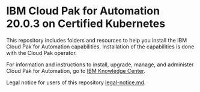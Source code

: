 # IBM Cloud Pak for Automation 20.0.3 on Certified Kubernetes

This repository includes folders and resources to help you install the IBM Cloud Pak for Automation capabilities. Installation of the capabilities is done with the Cloud Pak operator. 

For information and instructions to install, upgrade, manage, and administer Cloud Pak for Automation, go to [IBM Knowledge Center](https://www.ibm.com/support/knowledgecenter/SSYHZ8_20.0.x/com.ibm.dba.install/topics/con_installing.html).

Legal notice for users of this repository [legal-notice.md](legal-notice.md).
